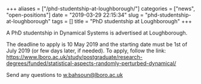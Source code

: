 +++
aliases = ["/phd-studentship-at-loughborough/"]
categories = ["news", "open-positions"]
date = "2019-03-29 22:15:34"
slug = "phd-studentship-at-loughborough"
tags = []
title = "PhD studentship at Loughborough"
+++

A PhD studentship in Dynamical Systems is advertised at Loughborough.

The deadline to apply is 10 May 2019 and the starting date must be 1st
of July 2019 (or few days later, if needed). To apply, follow the
link:  
<https://www.lboro.ac.uk/study/postgraduate/research-degrees/funded/statistical-aspects-randomly-perturbed-dynamical/>

Send any questions to [w.bahsoun@lboro.ac.uk](w.bahsoun@lboro.ac.uk)
